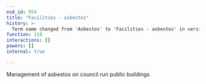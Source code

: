 ```yaml
---
esd_id: 954
title: "Facilities - asbestos"
history: >-
  Term name changed from 'Asbestos' to 'Facilities - asbestos' in version 3.00.
function: 118
interactions: []
powers: []
internal: true

---
```


Management of asbestos on council run public buildings

